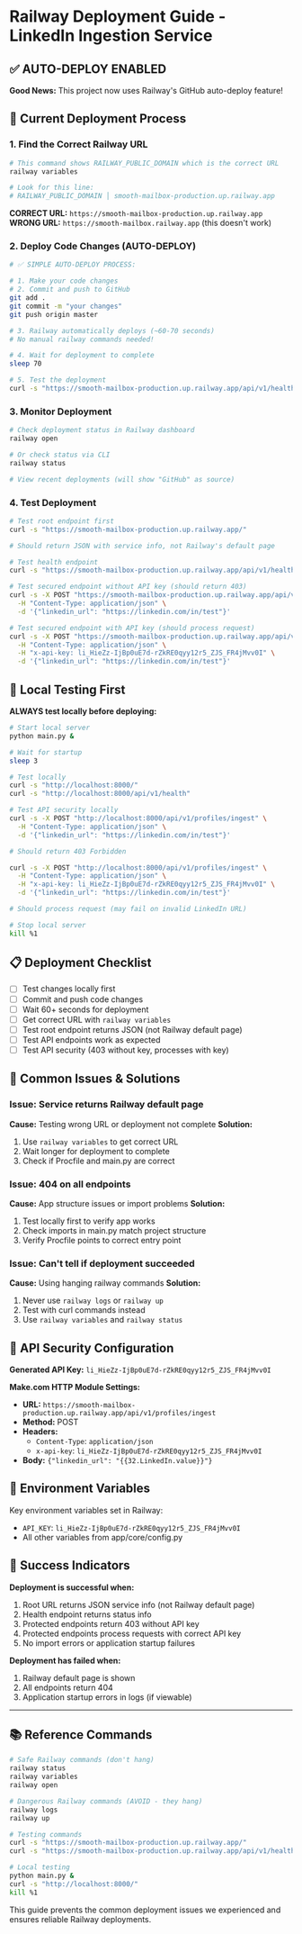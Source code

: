 # Railway Deployment Guide - LinkedIn Ingestion Service

## ✅ AUTO-DEPLOY ENABLED

**Good News:** This project now uses Railway's GitHub auto-deploy feature!

## 🎯 Current Deployment Process

### 1. Find the Correct Railway URL
```bash
# This command shows RAILWAY_PUBLIC_DOMAIN which is the correct URL
railway variables

# Look for this line:
# RAILWAY_PUBLIC_DOMAIN │ smooth-mailbox-production.up.railway.app
```

**CORRECT URL:** `https://smooth-mailbox-production.up.railway.app`
**WRONG URL:** `https://smooth-mailbox.railway.app` (this doesn't work)

### 2. Deploy Code Changes (AUTO-DEPLOY)
```bash
# ✅ SIMPLE AUTO-DEPLOY PROCESS:

# 1. Make your code changes
# 2. Commit and push to GitHub
git add .
git commit -m "your changes"
git push origin master

# 3. Railway automatically deploys (~60-70 seconds)
# No manual railway commands needed!

# 4. Wait for deployment to complete
sleep 70

# 5. Test the deployment
curl -s "https://smooth-mailbox-production.up.railway.app/api/v1/health"
```

### 3. Monitor Deployment
```bash
# Check deployment status in Railway dashboard
railway open

# Or check status via CLI
railway status

# View recent deployments (will show "GitHub" as source)
```

### 4. Test Deployment
```bash
# Test root endpoint first
curl -s "https://smooth-mailbox-production.up.railway.app/"

# Should return JSON with service info, not Railway's default page

# Test health endpoint
curl -s "https://smooth-mailbox-production.up.railway.app/api/v1/health"

# Test secured endpoint without API key (should return 403)
curl -s -X POST "https://smooth-mailbox-production.up.railway.app/api/v1/profiles/ingest" \
  -H "Content-Type: application/json" \
  -d '{"linkedin_url": "https://linkedin.com/in/test"}'

# Test secured endpoint with API key (should process request)
curl -s -X POST "https://smooth-mailbox-production.up.railway.app/api/v1/profiles/ingest" \
  -H "Content-Type: application/json" \
  -H "x-api-key: li_HieZz-IjBp0uE7d-rZkRE0qyy12r5_ZJS_FR4jMvv0I" \
  -d '{"linkedin_url": "https://linkedin.com/in/test"}'
```

## 🔧 Local Testing First

**ALWAYS test locally before deploying:**

```bash
# Start local server
python main.py &

# Wait for startup
sleep 3

# Test locally
curl -s "http://localhost:8000/"
curl -s "http://localhost:8000/api/v1/health"

# Test API security locally
curl -s -X POST "http://localhost:8000/api/v1/profiles/ingest" \
  -H "Content-Type: application/json" \
  -d '{"linkedin_url": "https://linkedin.com/in/test"}'

# Should return 403 Forbidden

curl -s -X POST "http://localhost:8000/api/v1/profiles/ingest" \
  -H "Content-Type: application/json" \
  -H "x-api-key: li_HieZz-IjBp0uE7d-rZkRE0qyy12r5_ZJS_FR4jMvv0I" \
  -d '{"linkedin_url": "https://linkedin.com/in/test"}'

# Should process request (may fail on invalid LinkedIn URL)

# Stop local server
kill %1
```

## 📋 Deployment Checklist

- [ ] Test changes locally first
- [ ] Commit and push code changes
- [ ] Wait 60+ seconds for deployment
- [ ] Get correct URL with `railway variables`
- [ ] Test root endpoint returns JSON (not Railway default page)
- [ ] Test API endpoints work as expected
- [ ] Test API security (403 without key, processes with key)

## 🐛 Common Issues & Solutions

### Issue: Service returns Railway default page
**Cause:** Testing wrong URL or deployment not complete
**Solution:** 
1. Use `railway variables` to get correct URL
2. Wait longer for deployment to complete
3. Check if Procfile and main.py are correct

### Issue: 404 on all endpoints
**Cause:** App structure issues or import problems
**Solution:**
1. Test locally first to verify app works
2. Check imports in main.py match project structure
3. Verify Procfile points to correct entry point

### Issue: Can't tell if deployment succeeded
**Cause:** Using hanging railway commands
**Solution:**
1. Never use `railway logs` or `railway up`
2. Test with curl commands instead
3. Use `railway variables` and `railway status`

## 🔑 API Security Configuration

**Generated API Key:** `li_HieZz-IjBp0uE7d-rZkRE0qyy12r5_ZJS_FR4jMvv0I`

**Make.com HTTP Module Settings:**
- **URL:** `https://smooth-mailbox-production.up.railway.app/api/v1/profiles/ingest`
- **Method:** POST
- **Headers:**
  - `Content-Type`: `application/json`
  - `x-api-key`: `li_HieZz-IjBp0uE7d-rZkRE0qyy12r5_ZJS_FR4jMvv0I`
- **Body:** `{"linkedin_url": "{{32.LinkedIn.value}}"}`

## 📝 Environment Variables

Key environment variables set in Railway:
- `API_KEY`: `li_HieZz-IjBp0uE7d-rZkRE0qyy12r5_ZJS_FR4jMvv0I`
- All other variables from app/core/config.py

## 🎯 Success Indicators

**Deployment is successful when:**
1. Root URL returns JSON service info (not Railway default page)
2. Health endpoint returns status info
3. Protected endpoints return 403 without API key
4. Protected endpoints process requests with correct API key
5. No import errors or application startup failures

**Deployment has failed when:**
1. Railway default page is shown
2. All endpoints return 404
3. Application startup errors in logs (if viewable)

---

## 📚 Reference Commands

```bash
# Safe Railway commands (don't hang)
railway status
railway variables
railway open

# Dangerous Railway commands (AVOID - they hang)
railway logs
railway up

# Testing commands
curl -s "https://smooth-mailbox-production.up.railway.app/"
curl -s "https://smooth-mailbox-production.up.railway.app/api/v1/health"

# Local testing
python main.py &
curl -s "http://localhost:8000/"
kill %1
```

This guide prevents the common deployment issues we experienced and ensures reliable Railway deployments.
